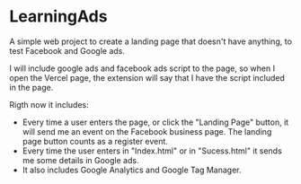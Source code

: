 # LearningAds
A simple web project to create a landing page that doesn't have anything, to test Facebook and Google ads.

I will include google ads and facebook ads script to the page, so when I open the Vercel page, the extension will say that I have the script included in the page.

Rigth now it includes:

- Every time a user enters the page, or click the "Landing Page" button, it will send me an event on the Facebook business page. The landing page button counts as a register event.
- Every time the user enters in "Index.html" or in "Sucess.html" it sends me some details in Google ads.
- It also includes Google Analytics and Google Tag Manager.
